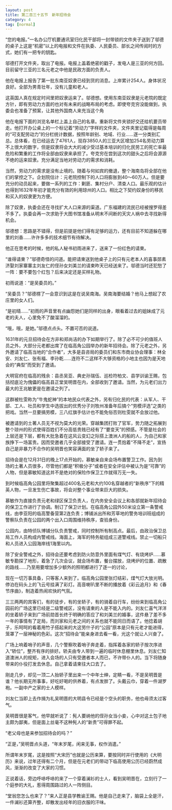 ```yaml
---
layout: post
title: 第二百三十五节　新年招待会
category: 4
tag: [normal]
---
```


“您的电报。”一名办公厅机要通讯室归化民干部将一封带锁的文件夹子送到了邬德的桌子上这是“机密”以上的电报和文件在执委、人民委员、部长之间传阅时的方式，她们有一把专的钥匙。

邬德打开文件夹，取出了电报。电报上盖着绝密的戳子，发电人是三亚的何方回。目前留守三亚的三名元老之中他是民政方面的负责人。

他在电报上报告了第一批东南亚奴隶已经到货的消息。上岸累计254人。身体状况良好。全部为男青壮年，没有儿童和老人。

这英国人真在规定时间里把奴隶运来了。邬德想。使用东南亚奴隶是元老院的既定方针，即有劳动力方面的也对有未来的战略布局的考虑。即使夸克穷没能做到，执委会也准备了预案，让其他外国商人来充当这个角

他在电报下面的浏览名单栏上盖上自己的名章。重新将文件夹锁好交还给机要员带走。他打开办公桌上的一个标记着“劳动力”字样的文件夹，文件夹里记载得是每周的“可支配劳动力”的分栏统计数据，按照年龄别、地域、行业……逐一分类别汇总。总体看，在已经运去了4761人，现存3850人的三亚大区增加254名劳动力算不上很大的数字，但是奴隶将会大大的减少受过基本培训的归化民劳工的死亡率最危险和繁重的工作将全部由奴隶来承担了。夸克穷在尝到这次的甜头之后将会源源不绝的运来奴隶。充分满足当地对劳动力的需求和消耗。

当然，劳动力的需求是没有止境的。随着与何如宾的撤退，整个海南岛将全部在他们的掌控之下。企划院估计：元老院控制下的人口将膨胀到40～60万人。但是要充分的动员起来，要做一系列的工作：剿匪、集村分户、清查人口。最乐观的估计也得到1632年年初才能充分有效的利用琼州的人口。相比之下契约奴身份的移民和买入的奴隶更为方便。

除了奴隶，执委会还在寻找扩大人口来源的渠道。广东福建的流民已经被搜罗得差不多了。执委会再一次求助于大图书馆准备从明末不间断的天灾人祸中去寻找新得机会。

邬德想：思路是不错得，但是前提是他们得有足够的运力，还有目前不知道躲在哪里的刘香……许许多多的技术细节有待解决。

他正在思考的时候，他的私人秘书初雨进来了，送来了一份红色的请柬。

“谁得请柬？”邬德奇怪的问道。能把请柬送到他桌子上的只有元老本人的喜事郧素济娶刘家寨寨主刘友仁的侄孙女刘美兰的请柬昨天已经送来了。邬德当时还犯愁了一阵：要不要包个红包？后来决定还是买样礼物。

初雨说道：“是吴委员的。”

“吴委员？”邬德楞了一会意识到这是在说吴南海。吴南海要结婚？他马上想起了农庄里的女人们。

“是初晴……”初雨的声音里有点幽怨她们是同样的出身，眼看着过去的姐妹成了元老的夫人，心里免不了酸溜溜的。

“哦，哦，是她。”邬德点点头。不置可否的说道。

1631年的元旦招待会在方非和郑尚洁的办下如期举行了。除了必不可少的值班人员之外，大部分元老都出席了在临高角公园举办的新年招待会。除了元老之外，另外邀请了临高当地的“合作者”，大多是县咨局的委员们和东市商业协会理事：林全安、刘友仁、张有福、李孙乾……连符不二这样不大够资格的小地主也因为是天地会的“典型”而受到了邀请。

大明官府在临高的残余：县丞吴亚、典史孙瑞伍、巡检符柏文、县学训谕王赐，包括彻底沦为傀儡的临高县正堂吴明晋在内，全部收到了邀请。当然，为元老们出力最大的王兆敏更是在邀请之列了。

这群被杜雯称为“牛鬼蛇神”的本地民众代表之外，另有归化民的代表：从军人、干部、工人、社员和学生中选拔出的优秀分子刘牧州准备年后搞个“劳模评选”之类的把戏。当然一旦要搞劳模，三八红旗手估计也不能免俗否则杜雯就不会放过他。

被邀请到的土著人员无不视为莫大的光荣。穿越集团打败了官军，势力随之拓展到整个琼州的形式使得百姓们不分高低贵贱已经有了“要变天”的预感。不管是社会的上层还是下层，都有大批急着在这风云变幻之际搭上澳洲人的船的人，为自己和家族挣下一场富贵。因而受邀者几乎全部接受了邀请。连一贯抱着“不降不走”，宣扬自己是非暴力不合作的吴明晋也笑容满面的坐了轿子来了。

招待会是在12月31日的晚上17点开始的，慕敏亲自来会场布置警卫工作。因为到场的土著人员很多，尽管他们都是“积极分子”或者在安全评估中被认为是“可靠”的人物，但是慕敏知道这并不是绝对的保险作保卫工作就得万无一失。

到时候临高角公园里将聚集超过400名元老和大约100名穿越者的“新秩序”下的精英人物，一旦发生伤亡事故，将会对整个事业带来巨大的损失。

慕敏作为直接负责元老和绿区保卫负责人，在内务安全会议上和各部就新年招待会的保卫工作进行了协调。制订了保卫计划。在临高角公园外50米设立第一条警戒线，由李亚阳的临高警备营第2连负责；博铺派出所和芳草地的警务培训班组成的警察队负责在公园的两个出入口周围维持秩序，查验身份。

公园内，由特侦队博铺分队负责警戒，同时控制所有制高点。最后，由政治保卫总局工作人员构成内警戒线。海面上，海军的特务艇组成三道警戒线。禁止一切船只和人员进入公园海岸线1海里以内。

除了安全警戒之外，招待会还要考虑到防火防意外里面有煤气灯、有烧烤炉……慕敏专勘探了地形，着急了几次会议，就会场布置，餐台摆放，烧烤炉的位置、疏散的路线……乃至用要增加多少额外的照明都进行了逐一的讨论，

现在一切万事具备，只等客人来到了。临高角公园里张灯结彩，煤气灯大放光明。停泊在码头上的飞云号挂满了彩灯。高音喇叭里不断的播放着《彩云追月》和《春节序曲》，制造着热闹欢快的气氛。

三三两两的宾客们，有的徒步，有的坐轿子，有的骑着自行车，纷纷来到临高角公园前的广场这里已经是二级警戒区，没有请柬的人是不能入内的。刘友仁喜气洋洋的坐着轿子来到广场前勋首长终于明确的答应了和刘美兰的婚事，这件悬了差不多一年的事情有了定局，而刘家和元老之间的关系也就不能同日而语了。他捻着胡子，乐呵呵的看着用竹子搭起来的大这劳什子的“公园”原本是只有元老才能进得，笼罩了一层神秘的色彩。这次“招待会”能亲身进去看一看，光这个就让人兴奋了。

广场上响着哨子的声音，几个警察吹着哨子奔走着，指挥着各家的轿子按次序进入“轿位”，整齐有序的排好。轿夫由专人带到一遍的临时休息棚里休息。刘友仁知道澳洲人的规矩，进入会场的人只有受邀者本人而已，不许带仆人的。当下将随身带来的仆役打发去休息。自己拿着请柬往大口去了。

刚走几步，却见一顶二人抬轿子里出来一个中年士绅，定睛一看，不是吴明晋是谁？他长期无所事事，好吃好喝的供养着，有点发胖了。头戴云巾，穿着一件湖罗袍。一副中产之家的士人模样。

刘友仁当即上去作揖为礼吴明晋的大明县令已经是个空头的职务，他也毋须太过客气。

吴明晋很是客气，他早就听说了：髡人要纳他的侄孙女当小妾，心中对这土包子地主颇为鄙夷，但是面上丝毫不这种髡人的“新贵”可得罪不起。

“老父母也是来参加招待会的吗？”

“正是，”吴明晋点头道，“年末岁尾，闲来无事，权作消遣。”

所谓年末岁尾，这是按照“大宋历”也就是公历来算，要按同时并行使用的《大明历》来说，过年还得有二个月，但是在元老们的带动下临高使用公历已经蔚然成风，渐渐的改变了大家的习惯。

正说着话，旁边呼哧呼哧的来了一个穿着澜衫的士人，看到吴明晋在，立刻行了一个庭参的大礼，惹得周围路过的人一阵侧目。

“堂翁您怎么也来了？”来人正是县学教谕王赐。他是自己走来了，脑袋上全是汗，一件澜衫还算齐整，却散发出经年的旧衣服的汗味。
